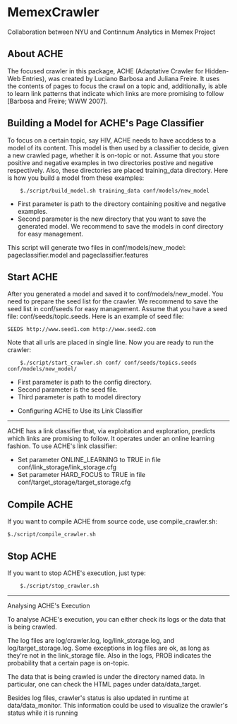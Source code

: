 MemexCrawler
============
Collaboration between NYU and Continnum Analytics in Memex Project

About ACHE
--------------------------------------------

  The focused crawler in this package, ACHE (Adaptative Crawler for Hidden-Web Entries), was created by Luciano Barbosa and Juliana Freire. 
  It uses the contents of pages to focus the crawl on a topic and, additionally, is able to learn link patterns that indicate which links are 
  more promising to follow [Barbosa and Freire; WWW 2007].

Building a Model for ACHE's Page Classifier
--------------------------------------------

To focus on a certain topic, say HIV, ACHE needs to have accddess to a model of its content. This model is then 
used by a classifier to decide, given a new crawled page, whether it is on-topic or not.
Assume that you store positive and negative examples in two directories postive and negative respectively. Also, these directories are placed
training_data directory. Here is how you build a model from these examples:
    
        $./script/build_model.sh training_data conf/models/new_model

- First parameter is path to the directory containing positive and negative examples.
- Second parameter is the new directory that you want to save the generated model. We recommend to save the models in conf directory for easy management.
  
This script will generate two files in conf/models/new_model: pageclassifier.model and pageclassifier.features

Start ACHE
--------------------------------------------
  
After you generated a model and saved it to conf/models/new_model. You need to prepare the seed list for the crawler. We recommend 
to save the seed list in conf/seeds for easy management. Assume that you have a seed file: conf/seeds/topic.seeds. Here is an example of
seed file:
  
    SEEDS http://www.seed1.com http://www.seed2.com
  
Note that all urls are placed in single line. Now you are ready to run the crawler:

        $./script/start_crawler.sh conf/ conf/seeds/topics.seeds conf/models/new_model/

- First parameter is path to the config directory.
- Second parameter is the seed file.
- Third parameter is path to model directory

* Configuring ACHE to Use its Link Classifier
--------------------------------------------

ACHE has a link classifier that, via exploitation and exploration, predicts which links are promising to follow. It operates under 
an online learning fashion. To use ACHE's link classifier:

- Set parameter ONLINE_LEARNING to TRUE in file conf/link_storage/link_storage.cfg
- Set parameter HARD_FOCUS to TRUE in file conf/target_storage/target_storage.cfg

Compile ACHE
--------------------------------------------

If you want to compile ACHE from source code, use compile_crawler.sh:

    $./script/compile_crawler.sh
  
Stop ACHE
--------------------------------------------

If you want to stop ACHE's execution, just type:

        $./script/stop_crawler.sh

--------------------------------------------
Analysing ACHE's Execution

  To analyse ACHE's execution, you can either check its logs or the data that is being crawled. 

  The log files are log/crawler.log, log/link_storage.log, and log/target_storage.log. Some exceptions in 
  log files are ok, as long as they're not in the link_storage file. Also in the logs, PROB indicates the
  probability that a certain page is on-topic. 

  The data that is being crawled is under the directory named data. In particular, one can check the HTML 
  pages under data/data_target.

  Besides log files, crawler's status is also updated in runtime at data/data_monitor. This information
  could be used to visualize the crawler's status while it is running
